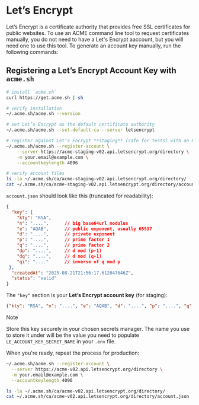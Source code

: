 # Let’s Encrypt

Let’s Encrypt is a certificate authority that provides free SSL certificates for public websites. To use an ACME command line tool to request certificates manually, you do not need to have a Let's Encrypt aaccount, but you will need one to use this tool. To generate an account key manually, run the following commands:

## Registering a Let’s Encrypt Account Key with `acme.sh`

```bash
# install `acme.sh`
curl https://get.acme.sh | sh

# verify installation
~/.acme.sh/acme.sh --version

# set Let’s Encrypt as the default certificate authority
~/.acme.sh/acme.sh --set-default-ca --server letsencrypt

# register against Let’s Encrypt **staging** (safe for tests) with an RSA account key
~/.acme.sh/acme.sh --register-account \
    --server https://acme-staging-v02.api.letsencrypt.org/directory \
    -m your.email@example.com \
    --accountkeylength 4096

# verify account files
ls -la ~/.acme.sh/ca/acme-staging-v02.api.letsencrypt.org/directory/
cat ~/.acme.sh/ca/acme-staging-v02.api.letsencrypt.org/directory/account.json
```

`account.json` should look like this (truncated for readability):

```json
{
  "key": {
    "kty": "RSA",
	"n": "....",      // big base64url modulus
	"e": "AQAB",      // public exponent, usually 65537
	"d": "....",      // private exponent
	"p": "....",      // prime factor 1
	"q": "....",      // prime factor 2
	"dp": "....",     // d mod (p-1)
	"dq": "....",     // d mod (q-1)
	"qi": "...."      // inverse of q mod p
 },
  "createdAt": "2025-08-21T21:56:17.612047646Z",
  "status": "valid"
}
```

The `"key"` section is your **Let’s Encrypt account key** (for staging):

```json
{"kty": "RSA", "n": "....", "e": "AQAB", "d": "....", "p": "....", "q": "....", "dp": "....", "dq": "....", "qi": "...."}
```

> [!NOTE]
> Store this key securely in your chosen secrets manager. The name you use to store it under will be the value you need to populate `LE_ACCOUNT_KEY_SECRET_NAME` in your `.env` file.

When you're ready, repeat the process for production:

```bash
~/.acme.sh/acme.sh --register-account \
  --server https://acme-v02.api.letsencrypt.org/directory \
  -m your.email@example.com \
  --accountkeylength 4096

ls -la ~/.acme.sh/ca/acme-v02.api.letsencrypt.org/directory/
cat ~/.acme.sh/ca/acme-v02.api.letsencrypt.org/directory/account.json
```


